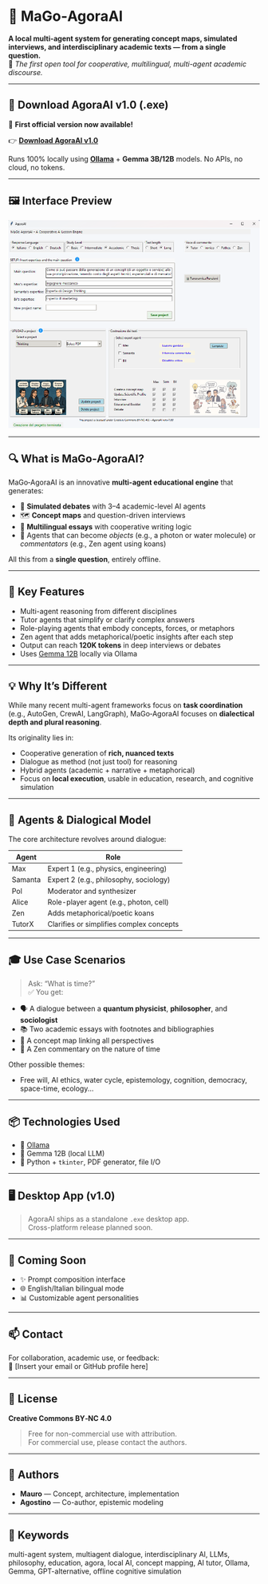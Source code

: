 # 🧠 MaGo‑AgoraAI

**A local multi-agent system for generating concept maps, simulated interviews, and interdisciplinary academic texts — from a single question.**  
🎯 *The first open tool for cooperative, multilingual, multi-agent academic discourse.*

---

## 🚀 Download AgoraAI v1.0 (.exe)

🎉 **First official version now available!**

👉 [**Download AgoraAI v1.0**](https://drive.google.com/uc?export=download&id=1PS9eNMUcnWsSeSIBwsZooD0pZxIfD5Gf)

Runs 100% locally using [**Ollama**](https://ollama.com/) + **Gemma 3B/12B** models. No APIs, no cloud, no tokens.

---

## 🖼 Interface Preview

![Screenshot](images/versione_l.png)

---

## 🔍 What is MaGo‑AgoraAI?

MaGo‑AgoraAI is an innovative **multi-agent educational engine** that generates:

- 🧠 **Simulated debates** with 3–4 academic-level AI agents  
- 🗺️ **Concept maps** and question-driven interviews  
- 📘 **Multilingual essays** with cooperative writing logic  
- 🧪 Agents that can become *objects* (e.g., a photon or water molecule) or *commentators* (e.g., Zen agent using koans)  

All this from a **single question**, entirely offline.

---

## 🧩 Key Features

- Multi-agent reasoning from different disciplines  
- Tutor agents that simplify or clarify complex answers  
- Role-playing agents that embody concepts, forces, or metaphors  
- Zen agent that adds metaphorical/poetic insights after each step  
- Output can reach **120K tokens** in deep interviews or debates  
- Uses [Gemma 12B](https://ai.google.dev/gemma) locally via Ollama

---

## 💡 Why It’s Different

While many recent multi-agent frameworks focus on **task coordination** (e.g., AutoGen, CrewAI, LangGraph), MaGo‑AgoraAI focuses on **dialectical depth and plural reasoning**.

Its originality lies in:

- Cooperative generation of **rich, nuanced texts**
- Dialogue as method (not just tool) for reasoning
- Hybrid agents (academic + narrative + metaphorical)
- Focus on **local execution**, usable in education, research, and cognitive simulation

---

## 🧠 Agents & Dialogical Model

The core architecture revolves around dialogue:

| Agent   | Role                                        |
|---------|---------------------------------------------|
| Max     | Expert 1 (e.g., physics, engineering)       |
| Samanta | Expert 2 (e.g., philosophy, sociology)      |
| Pol     | Moderator and synthesizer                   |
| Alice   | Role-player agent (e.g., photon, cell)      |
| Zen     | Adds metaphorical/poetic koans              |
| TutorX  | Clarifies or simplifies complex concepts    |

---

## 🎓 Use Case Scenarios

> Ask: “What is time?”  
✅ You get:  

- 🗣️ A dialogue between a **quantum physicist**, **philosopher**, and **sociologist**  
- 📚 Two academic essays with footnotes and bibliographies  
- 🧭 A concept map linking all perspectives  
- 💬 A Zen commentary on the nature of time

Other possible themes:

- Free will, AI ethics, water cycle, epistemology, cognition, democracy, space-time, ecology...

---

## 📦 Technologies Used

- 🧠 [Ollama](https://ollama.com/)  
- 🧠 Gemma 12B (local LLM)  
- 🐍 Python + `tkinter`, PDF generator, file I/O  

---

## 🖥️ Desktop App (v1.0)

> AgoraAI ships as a standalone `.exe` desktop app.  
> Cross-platform release planned soon.

---

## 🧪 Coming Soon

- ✨ Prompt composition interface  
- 🌐 English/Italian bilingual mode  
- 📊 Customizable agent personalities  

---

## 📫 Contact

For collaboration, academic use, or feedback:  
📧 [Insert your email or GitHub profile here]

---

## 🧾 License

**Creative Commons BY‑NC 4.0**  
> Free for non-commercial use with attribution.  
> For commercial use, please contact the authors.

---

## 👥 Authors

- **Mauro** — Concept, architecture, implementation  
- **Agostino** — Co-author, epistemic modeling  

---

## 🔎 Keywords

multi-agent system, multiagent dialogue, interdisciplinary AI, LLMs, philosophy, education, agora, local AI, concept mapping, AI tutor, Ollama, Gemma, GPT-alternative, offline cognitive simulation

